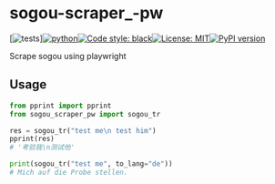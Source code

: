 # sogou-scraper_-pw
<!--- repo_name  sogou_scraper_pyppeteer  sogou_scraper_pp sogou_scraper_pp --->
[![tests](https://github.com/ffreemt/sogou-scraper_-playwright/actions/workflows/routine-tests.yml/badge.svg)][![python](https://img.shields.io/static/v1?label=python+&message=3.7%2B&color=blue)](https://img.shields.io/static/v1?label=python+&message=3.7%2B&color=blue)[![Code style: black](https://img.shields.io/badge/code%20style-black-000000.svg)](https://github.com/psf/black)[![License: MIT](https://img.shields.io/badge/License-MIT-yellow.svg)](https://opensource.org/licenses/MIT)[![PyPI version](https://badge.fury.io/py/sogou_scraper_pw.svg)](https://badge.fury.io/py/sogou_scraper_pw)

Scrape sogou using playwright

## Usage

```python
from pprint import pprint
from sogou_scraper_pw import sogou_tr

res = sogou_tr("test me\n test him")
pprint(res)
# '考验我\n测试他'

print(sogou_tr("test me", to_lang="de"))
# Mich auf die Probe stellen.
